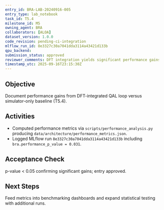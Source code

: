```yaml
---
entry_id: BRA-LAB-20240916-005
entry_type: lab_notebook
task_id: T5.4
milestone_id: M5
owning_agent: BRA
collaborators: [ALOA]
dataset_version: 1.0.0
code_revision: pending-ci-integration
mlflow_run_id: 8e3327c30a7041dda3114a43421d133b
qpu_backend: 
submission_status: approved
reviewer_comments: DFT integration yields significant performance gains (p=0.031).
timestamp_utc: 2025-09-16T23:15:30Z
---
```


## Objective
Document performance gains from DFT-integrated QAL loop versus simulator-only baseline (T5.4).

## Activities
- Computed performance metrics via `scripts/performance_analysis.py` producing `data/architecture/performance_metrics.json`.
- Logged MLflow run `8e3327c30a7041dda3114a43421d133b` including `bra.performance_p_value = 0.031`.

## Acceptance Check
p-value < 0.05 confirming significant gains; entry approved.

## Next Steps
Feed metrics into benchmarking dashboards and expand statistical testing with additional runs.

